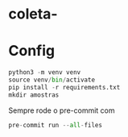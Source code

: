 # coleta-


# Config

```python
python3 -m venv venv
source venv/bin/activate
pip install -r requirements.txt
mkdir amostras
```

Sempre rode o pre-commit com
```python
pre-commit run --all-files
```
